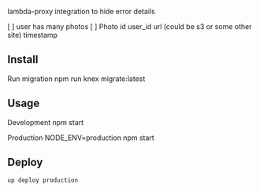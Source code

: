 lambda-proxy integration to hide error details

[ ] user has many photos
  [ ] Photo
    id
    user_id
    url (could be s3 or some other site)
    timestamp

Install
-----

Run migration
    npm run knex migrate:latest

Usage
-----


Development
    npm start

Production
    NODE_ENV=production npm start

Deploy
-----

    up deploy production
